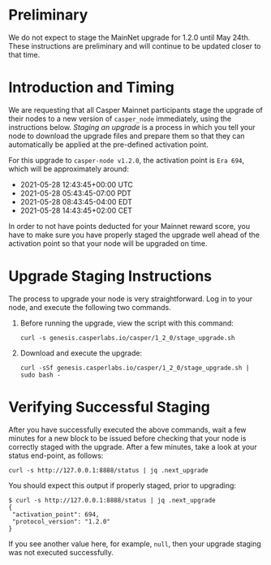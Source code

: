 # Preliminary

We do not expect to stage the MainNet upgrade for 1.2.0 until May 24th.  These instructions are preliminary and will continue to be updated closer to that time.

# Introduction and Timing
We are requesting that all Casper Mainnet participants stage the upgrade of their nodes to a new version of `casper_node` immediately, using the instructions below. _Staging an upgrade_ is a process in which you tell your node to download the upgrade files and prepare them so that they can automatically be applied at the pre-defined activation point.

For this upgrade to `casper-node v1.2.0`, the activation point is `Era 694`, which will be approximately around:

* 2021-05-28 12:43:45+00:00 UTC    
* 2021-05-28 05:43:45-07:00 PDT    
* 2021-05-28 08:43:45-04:00 EDT    
* 2021-05-28 14:43:45+02:00 CET

In order to not have points deducted for your Mainnet reward score, you have to make sure you have properly staged the upgrade well ahead of the activation point so that your node will be upgraded on time.

# Upgrade Staging Instructions
The process to upgrade your node is very straightforward. Log in to your node, and execute the following two commands.

1. Before running the upgrade, view the script with this command:

    `curl -s genesis.casperlabs.io/casper/1_2_0/stage_upgrade.sh`

2. Download and execute the upgrade:

    `curl -sSf genesis.casperlabs.io/casper/1_2_0/stage_upgrade.sh | sudo bash -`

# Verifying Successful Staging
After you have successfully executed the above commands, wait a few minutes for a new block to be issued before checking that your node is correctly staged with the upgrade. After a few minutes, take a look at your status end-point, as follows:

`curl -s http://127.0.0.1:8888/status | jq .next_upgrade`

You should expect this output if properly staged, prior to upgrading:

    $ curl -s http://127.0.0.1:8888/status | jq .next_upgrade
    {
     "activation_point": 694,
     "protocol_version": "1.2.0"
    }

If you see another value here, for example, `null`, then your upgrade staging was not executed successfully.